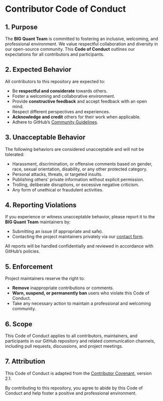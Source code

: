 # Contributor Code of Conduct

## 1. Purpose
The **BIG Quant Team** is committed to fostering an inclusive, welcoming, and professional environment. We value respectful collaboration and diversity in our open-source community. This **Code of Conduct** outlines our expectations for all contributors and participants.

## 2. Expected Behavior
All contributors to this repository are expected to:
- Be **respectful and considerate** towards others.
- Foster a welcoming and collaborative environment.
- Provide **constructive feedback** and accept feedback with an open mind.
- Respect different perspectives and experiences.
- **Acknowledge and credit** others for their work when applicable.
- Adhere to GitHub’s [Community Guidelines](https://docs.github.com/en/site-policy/github-terms/github-community-guidelines).

## 3. Unacceptable Behavior
The following behaviors are considered unacceptable and will not be tolerated:
- Harassment, discrimination, or offensive comments based on gender, race, sexual orientation, disability, or any other protected category.
- Personal attacks, threats, or targeted insults.
- Publishing others' private information without explicit permission.
- Trolling, deliberate disruptions, or excessive negative criticism.
- Any form of unethical or fraudulent activities.

## 4. Reporting Violations
If you experience or witness unacceptable behavior, please report it to the **BIG Quant Team** maintainers by:
- Submitting an issue (if appropriate and safe).
- Contacting the project maintainers privately via our [contact form](https://berliner-boersenkreis.de/kontakt/).

All reports will be handled confidentially and reviewed in accordance with GitHub’s policies.

## 5. Enforcement
Project maintainers reserve the right to:
- **Remove** inappropriate contributions or comments.
- **Warn, suspend, or permanently ban** users who violate this Code of Conduct.
- Take any necessary action to maintain a professional and welcoming community.

## 6. Scope
This Code of Conduct applies to all contributors, maintainers, and participants in our GitHub repository and related communication channels, including pull requests, discussions, and project meetings.

## 7. Attribution
This Code of Conduct is adapted from the [Contributor Covenant](https://www.contributor-covenant.org/version/2/1/code_of_conduct/), version 2.1.

By contributing to this repository, you agree to abide by this Code of Conduct and help foster a positive and professional environment.